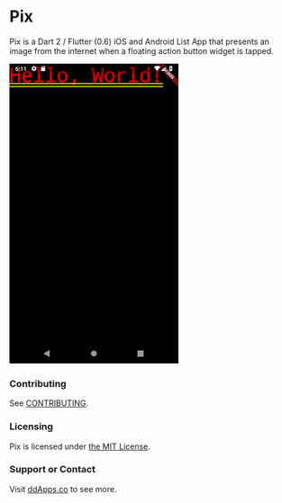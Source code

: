 # Pix
Pix is a Dart 2 / Flutter (0.6) iOS and Android List App that presents an image from the internet when a floating action button widget is tapped.

![](art/screenshot/pix-00.png?raw=true)

### Contributing
See [CONTRIBUTING](CONTRIBUTING.md).

### Licensing
Pix is licensed under [the MIT License](LICENSE).

### Support or Contact
Visit [ddApps.co](http://ddapps.co) to see more.
